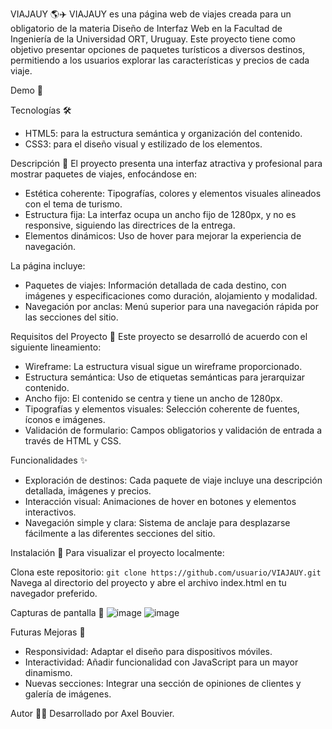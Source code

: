 VIAJAUY 🌎✈️
VIAJAUY es una página web de viajes creada para un obligatorio de la materia Diseño de Interfaz Web en la Facultad de Ingeniería de la Universidad ORT, Uruguay. Este proyecto tiene como objetivo presentar opciones de paquetes turísticos a diversos destinos, permitiendo a los usuarios explorar las características y precios de cada viaje.

Demo 📸

Tecnologías 🛠️
- HTML5: para la estructura semántica y organización del contenido.
- CSS3: para el diseño visual y estilizado de los elementos.

Descripción 📖
El proyecto presenta una interfaz atractiva y profesional para mostrar paquetes de viajes, enfocándose en:

- Estética coherente: Tipografías, colores y elementos visuales alineados con el tema de turismo.
- Estructura fija: La interfaz ocupa un ancho fijo de 1280px, y no es responsive, siguiendo las directrices de la entrega.
- Elementos dinámicos: Uso de hover para mejorar la experiencia de navegación.

La página incluye:
- Paquetes de viajes: Información detallada de cada destino, con imágenes y especificaciones como duración, alojamiento y modalidad.
- Navegación por anclas: Menú superior para una navegación rápida por las secciones del sitio.

Requisitos del Proyecto 📝
Este proyecto se desarrolló de acuerdo con el siguiente lineamiento:

- Wireframe: La estructura visual sigue un wireframe proporcionado.
- Estructura semántica: Uso de etiquetas semánticas para jerarquizar contenido.
- Ancho fijo: El contenido se centra y tiene un ancho de 1280px.
- Tipografías y elementos visuales: Selección coherente de fuentes, íconos e imágenes.
- Validación de formulario: Campos obligatorios y validación de entrada a través de HTML y CSS.

Funcionalidades ✨
- Exploración de destinos: Cada paquete de viaje incluye una descripción detallada, imágenes y precios.
- Interacción visual: Animaciones de hover en botones y elementos interactivos.
- Navegación simple y clara: Sistema de anclaje para desplazarse fácilmente a las diferentes secciones del sitio.

Instalación 🚀
Para visualizar el proyecto localmente:

Clona este repositorio:
```git clone https://github.com/usuario/VIAJAUY.git```
Navega al directorio del proyecto y abre el archivo index.html en tu navegador preferido.

Capturas de pantalla 📸
![image](https://github.com/user-attachments/assets/1f6786f4-a9cb-4ff5-8472-bca440dab552)
![image](https://github.com/user-attachments/assets/c944945a-6c20-429f-944a-12667ccb9653)


Futuras Mejoras 🌟
- Responsividad: Adaptar el diseño para dispositivos móviles.
- Interactividad: Añadir funcionalidad con JavaScript para un mayor dinamismo.
- Nuevas secciones: Integrar una sección de opiniones de clientes y galería de imágenes.
  
Autor 👨‍💻
Desarrollado por Axel Bouvier.
